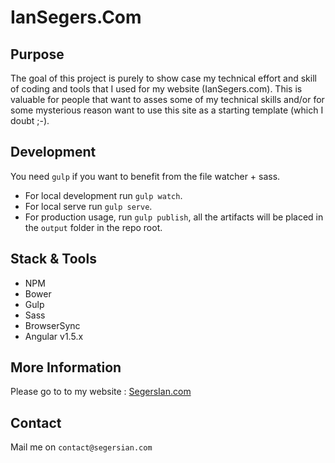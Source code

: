 # IanSegers.Com #

## Purpose ##
The goal of this project is purely to show case my technical effort and skill of coding and tools that I used for my website (IanSegers.com). 
This is valuable for people that want to asses some of my technical skills and/or for some mysterious reason want to use this site as a starting template (which I doubt ;-).
 
## Development ##
You need `gulp` if you want to benefit from the file watcher + sass. 

- For local development run `gulp watch`.
- For local serve run `gulp serve`.
- For production usage, run `gulp publish`, all the artifacts will be placed in the `output` folder in the repo root.

## Stack & Tools ##
- NPM
- Bower
- Gulp
- Sass
- BrowserSync
- Angular v1.5.x

## More Information ##
Please go to to my website : <a href="http://www.segersian.com">SegersIan.com</a>

## Contact ##
Mail me on `contact@segersian.com`